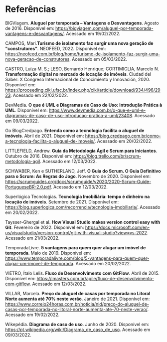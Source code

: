 # Referências

BIGViagem. **Aluguel por temporada – Vantagens e Desvantagens**. Agosto de 2016. Disponível em: https://bigviagem.com/aluguel-por-temporada-vantagens-e-desvantagens/. Acessado em 19/02/2022.

CAMPOS, Mari.**Turismo de isolamento faz surgir uma nova geração de "construtores"**. NEOFEED, 2022. Disponível em: https://neofeed.com.br/blog/home/turismo-de-isolamento-faz-surgir-uma-nova-geracao-de-construtores. Acessado em 05/03/2022.

CASTRO, Luíza M. S.; LESO, Bernardo Henrique; CORTIMIGLIA, Marcelo N. **Transformação digital no mercado de locação de imóveis**. Ciudad del Saber: X Congreso Internacional de Conocimiento y Innovación, 2020. Disponível em: https://proceeding.ciki.ufsc.br/index.php/ciki/article/download/934/496/2923. Acessado em 22/02/2022.

DevMedia. **O que é UML e Diagramas de Caso de Uso: Introdução Prática à UML**. Disponível em: https://www.devmedia.com.br/o-que-e-uml-e-diagramas-de-caso-de-uso-introducao-pratica-a-uml/23408. Acessado em 09/03/2022.

Go BlogCredpago. **Entenda como a tecnologia facilita o aluguel de imóveis**. Abril de 2021. Disponível em: https://blog.credpago.com.br/como-a-tecnologia-facilita-o-aluguel-de-imoveis/. Acessado em 20/02/2022.

LITTLEFIELD, Andrew. **Guia da Metodologia Ágil e Scrum para Iniciantes**. Outubro de 2016. Disponível em: https://blog.trello.com/br/scrum-metodologia-agil. Acessado em 12/03/2022.

SCHWABER, Ken e SUTHERLAND, Jeff. **O Guia do Scrum. O Guia Definitivo para o Scrum: As Regras do Jogo**. Novembro de 2020. Disponível em: https://scrumguides.org/docs/scrumguide/v2020/2020-Scrum-Guide-PortugueseBR-2.0.pdf. Acessado em 12/03/2022.

Superlógica Tecnologias. **Tecnologia Imobiliária: tempo é dinheiro na locação de imóveis**. Setembro de 2021. Disponível em: https://blog.superlogica.com/recorrencia/tecnologia-imobiliaria/. Acessado em 20/02/2022.

Taysser-Ghergal et al. **How Visual Studio makes version control easy with Git**. Fevereiro de 2022. Disponível em: https://docs.microsoft.com/en-us/visualstudio/version-control/git-with-visual-studio?view=vs-2022. Acessado em 21/03/2022.

TemporadaLivre. **5 vantagens para quem quer alugar um imóvel de temporada**. Maio de 2019. Disponível em: https://www.temporadalivre.com/blog/5-vantagens-para-quem-quer-alugar-um-imovel-de-temporada. Acessado em 20/02/2022.

VIETRO, Ítalo Lelis. **Fluxo de Desenvolvimento com GitFlow**. Abril de 2015. Disponível em: https://imasters.com.br/agile/fluxo-de-desenvolvimento-com-gitflow. Acessado em 12/03/2022.

VILLAR, Marcela. **Preço do aluguel de casas por temporada no Litoral Norte aumenta até 70% neste verão**. Janeiro de 2021. Disponível em: https://www.correio24horas.com.br/noticia/nid/preco-do-aluguel-de-casas-por-temporada-no-litoral-norte-aumenta-ate-70-neste-verao/. Acessado em 19/02/2022.

Wikepédia. **Diagrama de caso de uso**. Junho de 2020. Disponível em: https://pt.wikipedia.org/wiki/Diagrama_de_caso_de_uso. Acessado em 09/03/2022.
